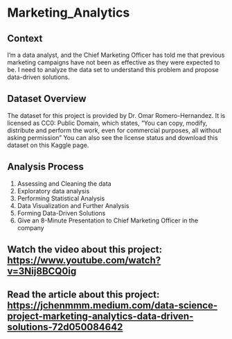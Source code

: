 # Marketing_Analytics

## Context
I’m a data analyst, and the Chief Marketing Officer has told me that previous marketing campaigns have not been as effective as they were expected to be. I need to analyze the data set to understand this problem and propose data-driven solutions.

## Dataset Overview
The dataset for this project is provided by Dr. Omar Romero-Hernandez. It is licensed as CC0: Public Domain, which states, “You can copy, modify, distribute and perform the work, even for commercial purposes, all without asking permission” You can also see the license status and download this dataset on this Kaggle page.

## Analysis Process
1. Assessing and Cleaning the data
2. Exploratory data analysis
3. Performing Statistical Analysis
4. Data Visualization and Further Analysis
5. Forming Data-Driven Solutions
6. Give an 8-Minute Presentation to Chief Marketing Officer in the company

## Watch the video about this project: https://www.youtube.com/watch?v=3Nij8BCQ0ig
## Read the article about this project: https://jchenmmm.medium.com/data-science-project-marketing-analytics-data-driven-solutions-72d050084642
